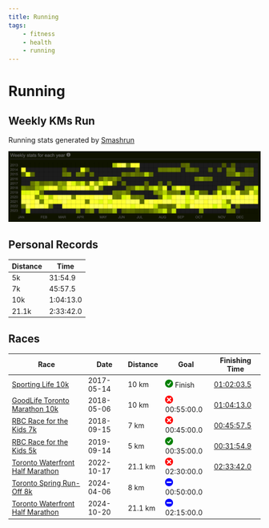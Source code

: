 ```yaml
---
title: Running
tags:
    - fitness
    - health
    - running
---
```


# Running

## Weekly KMs Run

Running stats generated by [Smashrun](https://smashrun.com/richard.gibert/)

![Running KMs](/assets/img/running-kms.png)

## Personal Records

| Distance | Time |
|----------|------|
| 5k | 31:54.9 |
| 7k | 45:57.5 |
| 10k | 1:04:13.0 |
| 21.1k | 2:33:42.0 |

## Races

| Race | Date | Distance | Goal | Finishing Time |
|------|------|----------|------|----------------|
| [Sporting Life 10k](http://www.sportinglife10k.ca/) | 2017-05-14 | 10 km | ![Succeeded](/assets/img/green-check.png) Finish | [01:02:03.5](https://www.sportstats.ca/display-results.xhtml?raceid=43449&bib=15274) |
| [GoodLife Toronto Marathon 10k](http://www.torontomarathon.com/races/10k-run/) | 2018-05-06 | 10 km | ![Failed](/assets/img/red-cross.png) 00:55:00.0 | [01:04:13.0](https://www.sportstats.ca/display-results.xhtml?raceid=93240&bib=10225) |
| [RBC Race for the Kids 7k](http://www.rbcraceforthekids.ca/) | 2018-09-15 | 7 km | ![Failed](/assets/img/red-cross.png) 00:45:00.0 | [00:45:57.5](https://www.sportstats.ca/display-results.xhtml?raceid=94305&bib=731) |
| [RBC Race for the Kids 5k](http://www.rbcraceforthekids.ca/) | 2019-09-14 | 5 km | ![Succeeded](/assets/img/green-check.png) 00:35:00.0 | [00:31:54.9](https://www.sportstats.ca/display-results.xhtml?raceid=101622&bib=191) |
| [Toronto Waterfront Half Marathon](http://www.torontowaterfrontmarathon.com/event-info/half-marathon/) | 2022-10-17 | 21.1 km | ![Failed](/assets/img/red-cross.png) 02:30:00.0 | [02:33:42.0](https://www.sportstats.ca/display-results.xhtml?raceid=114381&bib=8749)|
| [Toronto Spring Run-Off 8k](https://canadarunningseries.com/spring-run-off/) | 2024-04-06 | 8 km | ![TBD](/assets/img/blue-dash.png) 00:50:00.0 | |
| [Toronto Waterfront Half Marathon](http://www.torontowaterfrontmarathon.com/event-info/half-marathon/) | 2024-10-20 | 21.1 km | ![TBD](/assets/img/blue-dash.png) 02:15:00.0 | |
